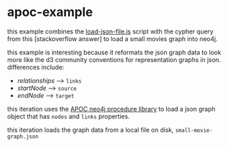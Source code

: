 # apoc-example

this example combines the [load-json-file.js](load-json-file.js) script with the cypher query from this [stackoverflow answer] to load a small movies graph into neo4j.

this example is interesting because it reformats the json graph data to look more like the d3 community conventions for representation graphs in json.  differences include: 
  - _relationships_ --> `links`
  - _startNode_ --> `source`
  - _endNode_ --> `target` 

this iteration uses the [APOC neo4j procedure library](https://neo4j.com/blog/intro-user-defined-procedures-apoc/) to load a json graph object that has `nodes` and `links` properties.

this iteration loads the graph data from a local file on disk, `small-movie-graph.json`